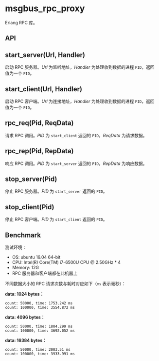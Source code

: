 # msgbus_rpc_proxy

Erlang RPC 库。

## API

## start_server(Url, Handler)

启动 RPC 服务器。_Url_ 为监听地址，_Handler_ 为处理收到数据的进程 `PID`，返回值为一个 `PID`。

## start_client(Url, Handler)

启动 RPC 客户端。_Url_ 为连接地址，_Handler_ 为处理收到数据的进程 `PID`，返回值为一个 `PID`。

## rpc_req(Pid, ReqData)

请求 RPC 调用。_PID_ 为 `start_client` 返回的 `PID`，_ReqData_ 为请求数据。

## rpc_rep(Pid, RepData)

响应 RPC 调用。_PID_ 为 `start_server` 返回的 `PID`，_RepData_ 为响应数据。

## stop_server(Pid)

停止 RPC 服务器。_PID_ 为 `start_server` 返回的 `PID`。

## stop_client(Pid)

停止 RPC 客户端。_PID_ 为 `start_client` 返回的 `PID`。

## Benchmark

测试环境：

- OS: ubuntu 16.04 64-bit
- CPU: Intel(R) Core(TM) i7-6500U CPU @ 2.50GHz * 4
- Memory: 12G
- RPC 服务器和客户端都在此机器上

不同数据大小的 RPC 请求次数与耗时对应如下（`ms` 表示毫秒）：

**data: 1024 bytes：**

```
count: 50000, time: 1753.242 ms
count: 100000, time: 3554.872 ms
```

**data: 4096 bytes：**

```
count: 50000, time: 1804.299 ms
count: 100000, time: 3692.052 ms
```

**data: 16384 bytes：**

```
count: 50000, time: 2003.51 ms
count: 100000, time: 3933.991 ms
```

